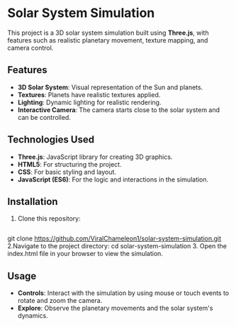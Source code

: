 # Solar System Simulation

This project is a 3D solar system simulation built using **Three.js**, with features such as realistic planetary movement, texture mapping, and camera control.

## Features
- **3D Solar System**: Visual representation of the Sun and planets.
- **Textures**: Planets have realistic textures applied.
- **Lighting**: Dynamic lighting for realistic rendering.
- **Interactive Camera**: The camera starts close to the solar system and can be controlled.

## Technologies Used
- **Three.js**: JavaScript library for creating 3D graphics.
- **HTML5**: For structuring the project.
- **CSS**: For basic styling and layout.
- **JavaScript (ES6)**: For the logic and interactions in the simulation.

## Installation

1. Clone this repository:
   ```bash
  git clone https://github.com/ViralChameleon1/solar-system-simulation.git
2.Navigate to the project directory:
  cd solar-system-simulation
3. Open the index.html file in your browser to view the simulation.

## Usage
- **Controls**: Interact with the simulation by using mouse or touch events to rotate and zoom the camera.
- **Explore**: Observe the planetary movements and the solar system's dynamics.
